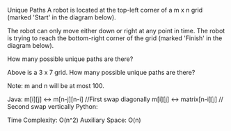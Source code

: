 Unique Paths
A robot is located at the top-left corner of a m x n grid (marked 'Start' in the diagram below).

The robot can only move either down or right at any point in time. The robot is trying to reach the bottom-right corner of the grid (marked 'Finish' in the diagram below).

How many possible unique paths are there?


Above is a 3 x 7 grid. How many possible unique paths are there?

Note: m and n will be at most 100.

Java:	m[i][j] <-> m[n-j][n-i] //First swap diagonally
	 m[i][j] <-> matrix[n-i][j] // Second swap vertically
Python:


Time Complexity: O(n^2)
Auxiliary Space: O(n) 


